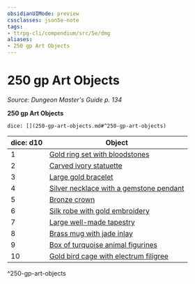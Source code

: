 ```yaml
---
obsidianUIMode: preview
cssclasses: json5e-note
tags:
- ttrpg-cli/compendium/src/5e/dmg
aliases:
- 250 gp Art Objects
---
```

# 250 gp Art Objects
*Source: Dungeon Master's Guide p. 134* 

**250 gp Art Objects**

`dice: [](250-gp-art-objects.md#^250-gp-art-objects)`

| dice: d10 | Object |
|-----------|--------|
| 1 | [Gold ring set with bloodstones](/3-Mechanics/CLI/Compendium/items/gold-ring-set-with-bloodstones.md) |
| 2 | [Carved ivory statuette](/3-Mechanics/CLI/Compendium/items/carved-ivory-statuette.md) |
| 3 | [Large gold bracelet](/3-Mechanics/CLI/Compendium/items/large-gold-bracelet.md) |
| 4 | [Silver necklace with a gemstone pendant](/3-Mechanics/CLI/Compendium/items/silver-necklace-with-a-gemstone-pendant.md) |
| 5 | [Bronze crown](/3-Mechanics/CLI/Compendium/items/bronze-crown.md) |
| 6 | [Silk robe with gold embroidery](/3-Mechanics/CLI/Compendium/items/silk-robe-with-gold-embroidery.md) |
| 7 | [Large well-made tapestry](/3-Mechanics/CLI/Compendium/items/large-well-made-tapestry.md) |
| 8 | [Brass mug with jade inlay](/3-Mechanics/CLI/Compendium/items/brass-mug-with-jade-inlay.md) |
| 9 | [Box of turquoise animal figurines](/3-Mechanics/CLI/Compendium/items/box-of-turquoise-animal-figurines.md) |
| 10 | [Gold bird cage with electrum filigree](/3-Mechanics/CLI/Compendium/items/gold-bird-cage-with-electrum-filigree.md) |
^250-gp-art-objects